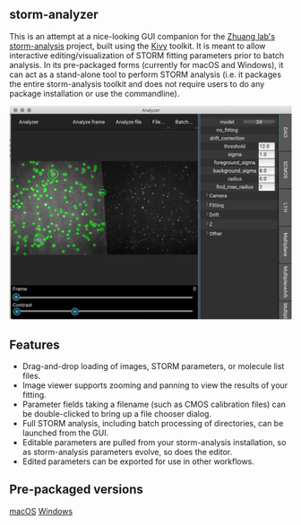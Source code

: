## storm-analyzer ##
This is an attempt at a nice-looking GUI companion for the [Zhuang lab's](http://zhuang.harvard.edu/) 
[storm-analysis](https://github.com/ZhuangLab/storm-analysis/) project, built using the [Kivy](https://github.com/kivy/kivy)
toolkit. It is meant to allow interactive editing/visualization of STORM fitting parameters prior to batch analysis.
In its pre-packaged forms (currently for macOS and Windows), it can act as a stand-alone tool to perform STORM analysis
(i.e. it packages the entire storm-analysis toolkit and does not require users to do any package installation or 
use the commandline).

![screenshot](screenshot.png)

## Features ##
- Drag-and-drop loading of images, STORM parameters, or molecule list files.
- Image viewer supports zooming and panning to view the results of your fitting.
- Parameter fields taking a filename (such as CMOS calibration files) can be double-clicked to bring up a file chooser dialog.
- Full STORM analysis, including batch processing of directories, can be launched from the GUI.
- Editable parameters are pulled from your storm-analysis installation, so as storm-analysis parameters evolve, so does the editor.
- Edited parameters can be exported for use in other workflows.

## Pre-packaged versions ##
[macOS](https://github.com/evanheller/storm-analyzer/releases/download/0.1/storm-analyzer.dmg)
[Windows](https://github.com/evanheller/storm-analyzer/releases/download/0.1/storm-analyzer.zip)

